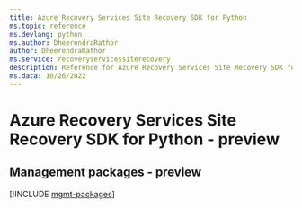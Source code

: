 ```yaml
---
title: Azure Recovery Services Site Recovery SDK for Python
ms.topic: reference
ms.devlang: python
ms.author: DheerendraRathor
author: DheerendraRathor
ms.service: recoveryservicessiterecovery
description: Reference for Azure Recovery Services Site Recovery SDK for Python
ms.data: 10/26/2022
---
```

# Azure Recovery Services Site Recovery SDK for Python - preview

## Management packages - preview
[!INCLUDE [mgmt-packages](recovery-services-site-recovery-mgmt-index.md)]